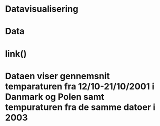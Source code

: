 # Datavisualisering
# Data
# link()
# Dataen viser gennemsnit temparaturen fra 12/10-21/10/2001 i Danmark og Polen samt tempuraturen fra de samme datoer i 2003
  

